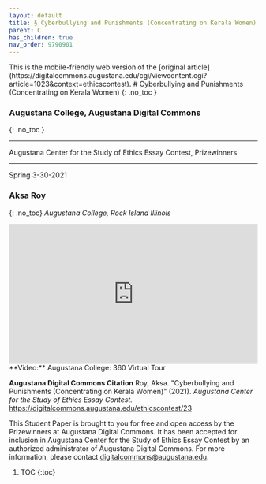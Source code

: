 ```yaml
---
layout: default
title: § Cyberbullying and Punishments (Concentrating on Kerala Women) 
parent: C 
has_children: true
nav_order: 9790901
---
```

<style>
.dont-break-out {
  /* These are technically the same, but use both */
  overflow-wrap: break-word;
  word-wrap: break-word;

     -ms-word-break: break-all;
  /* This is the dangerous one in WebKit, as it breaks things wherever */
  word-break: break-all;
  /* Instead use this non-standard one: */
  word-break: break-word;
}

.youtube-container {
    position: relative;
    width: 100%;
    height: 0;
    padding-bottom: 56.25%;
}
.youtube-video {
    position: absolute;
    top: 0;
    left: 0;
    width: 100%;
    height: 100%;
}

</style>

<div class="dont-break-out" markdown="1">
This is the mobile-friendly web version of the [original article](https://digitalcommons.augustana.edu/cgi/viewcontent.cgi?article=1023&context=ethicscontest).
# Cyberbullying and Punishments (Concentrating on Kerala Women) 
{: .no_toc }

### Augustana College, Augustana Digital Commons
{: .no_toc }

***

Augustana Center for the Study of Ethics Essay Contest, Prizewinners 

***

Spring 3-30-2021 


### Aksa Roy
{: .no_toc}
*Augustana College, Rock Island Illinois*


<div class="youtube-container">
<iframe width="100%" src="https://www.youtube.com/embed/gI88SgxKN4s" title="YouTube video player" frameborder="0" allow="accelerometer; autoplay; clipboard-write; encrypted-media; gyroscope; picture-in-picture" allowfullscreen class="youtube-video"></iframe>
</div>
**Video:** Augustana College: 360 Virtual Tour 

**Augustana Digital Commons Citation**
Roy, Aksa. "Cyberbullying and Punishments (Concentrating on Kerala Women)" (2021). *Augustana Center for the Study of Ethics Essay Contest.* https://digitalcommons.augustana.edu/ethicscontest/23

This Student Paper is brought to you for free and open access by the Prizewinners at Augustana Digital Commons. It has been accepted for inclusion in Augustana Center for the Study of Ethics Essay Contest by an authorized administrator of Augustana Digital Commons. For more information, please contact digitalcommons@augustana.edu.


1. TOC
{:toc}

</div>

